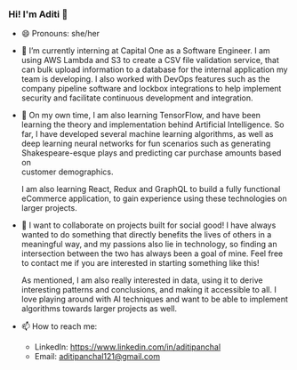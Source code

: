 ### Hi! I'm Aditi 👋

<!--
**aditipanchal121/aditipanchal121** is a ✨ _special_ ✨ repository because its `README.md` (this file) appears on your GitHub profile.
-->

- 😄 Pronouns: she/her

- 🔭 I’m currently interning at Capital One as a Software Engineer. I am using AWS Lambda and S3 to create a CSV file validation service, that can bulk upload information to a 
     database for the internal application my team is developing. I also worked with DevOps features such as the company pipeline software and lockbox integrations to help        implement security and facilitate continuous development and integration. 

- 🌱 On my own time, I am also learning TensorFlow, and have been learning the theory and implementation behind Artificial Intelligence. So far, I have developed several machine 
     learning algorithms, as well as deep learning neural networks for fun scenarios such as generating Shakespeare-esque plays and predicting car purchase amounts based on  
     customer demographics. 
     
     I am also learning React, Redux and GraphQL to build a fully functional eCommerce application, to gain experience using these technologies on larger projects.
     
- 👯 I want to collaborate on projects built for social good! I have always wanted to do something that directly benefits the lives of others in a meaningful way, and my 
     passions also lie in technology, so finding an intersection between the two has always been a goal of mine. Feel free to contact me if you are interested in starting something like 
     this!

     As mentioned, I am also really interested in data, using it to derive interesting patterns and conclusions, and making it accessible to all. I love playing around with AI 
     techniques and want to be able to implement algorithms towards larger projects as well.

- 📫 How to reach me: 
     - LinkedIn: https://www.linkedin.com/in/aditipanchal
     - Email: aditipanchal121@gmail.com



